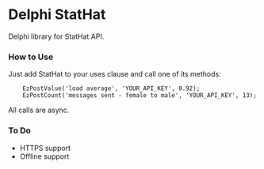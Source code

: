Delphi StatHat
==============

Delphi library for StatHat API.

### How to Use

Just add StatHat to your uses clause and call one of its methods:

```delphi
    EzPostValue('load average', 'YOUR_API_KEY', 0.92);
    EzPostCount('messages sent - female to male', 'YOUR_API_KEY', 13);
```

All calls are async.

### To Do

- HTTPS support
- Offline support
